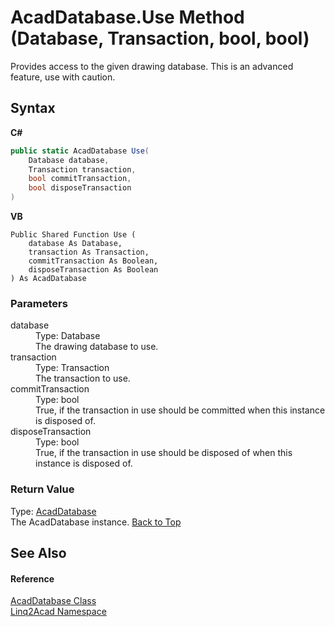# AcadDatabase.Use Method (Database, Transaction, bool, bool)
 

Provides access to the given drawing database. This is an advanced feature, use with caution.

## Syntax

**C#**<br />
``` C#
public static AcadDatabase Use(
	Database database,
	Transaction transaction,
	bool commitTransaction,
	bool disposeTransaction
)
```

**VB**<br />
``` VB
Public Shared Function Use ( 
	database As Database,
	transaction As Transaction,
	commitTransaction As Boolean,
	disposeTransaction As Boolean
) As AcadDatabase
```


### Parameters
<dl><dt>database</dt><dd>Type: Database<br />The drawing database to use.</dd><dt>transaction</dt><dd>Type: Transaction<br />The transaction to use.</dd><dt>commitTransaction</dt><dd>Type: bool<br />True, if the transaction in use should be committed when this instance is disposed of.</dd><dt>disposeTransaction</dt><dd>Type: bool<br />True, if the transaction in use should be disposed of when this instance is disposed of.</dd></dl>

### Return Value
Type: <a href="T_Linq2Acad_AcadDatabase.md#AcadDatabase-Class">AcadDatabase</a><br />The AcadDatabase instance.
<a href="#AcadDatabaseUse-Method-Database-Transaction-bool-bool">Back to Top</a>

## See Also


#### Reference
<a href="T_Linq2Acad_AcadDatabase.md#AcadDatabase-Class">AcadDatabase Class</a><br /><a href="N_Linq2Acad.md#Linq2Acad-Namespace">Linq2Acad Namespace</a><br />
